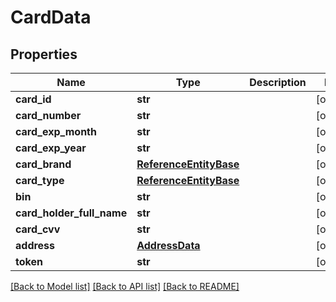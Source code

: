 # CardData

## Properties
Name | Type | Description | Notes
------------ | ------------- | ------------- | -------------
**card_id** | **str** |  | [optional] 
**card_number** | **str** |  | [optional] 
**card_exp_month** | **str** |  | [optional] 
**card_exp_year** | **str** |  | [optional] 
**card_brand** | [**ReferenceEntityBase**](ReferenceEntityBase.md) |  | [optional] 
**card_type** | [**ReferenceEntityBase**](ReferenceEntityBase.md) |  | [optional] 
**bin** | **str** |  | [optional] 
**card_holder_full_name** | **str** |  | [optional] 
**card_cvv** | **str** |  | [optional] 
**address** | [**AddressData**](AddressData.md) |  | [optional] 
**token** | **str** |  | [optional] 

[[Back to Model list]](../README.md#documentation-for-models) [[Back to API list]](../README.md#documentation-for-api-endpoints) [[Back to README]](../README.md)



